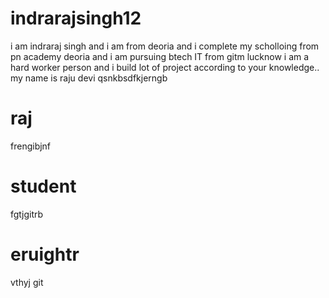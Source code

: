 # indrarajsingh12
i am indraraj singh and i am from deoria and i complete my scholloing from pn academy deoria and i am pursuing btech IT from gitm lucknow i am a hard worker person and i build lot of project according to your knowledge..
my name is raju devi qsnkbsdfkjerngb

# raj
frengibjnf
# student
fgtjgitrb
# eruightr
vthyj
git
